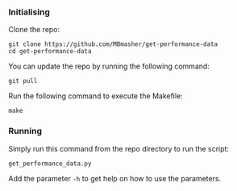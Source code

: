 ### Initialising

Clone the repo:

```shell
git clone https://github.com/MBmasher/get-performance-data
cd get-performance-data
```

You can update the repo by running the following command:

```shell
git pull
```

Run the following command to execute the Makefile:

```shell
make
```

### Running

Simply run this command from the repo directory to run the script:

```shell
get_performance_data.py
```

Add the parameter `-h` to get help on how to use the parameters.
